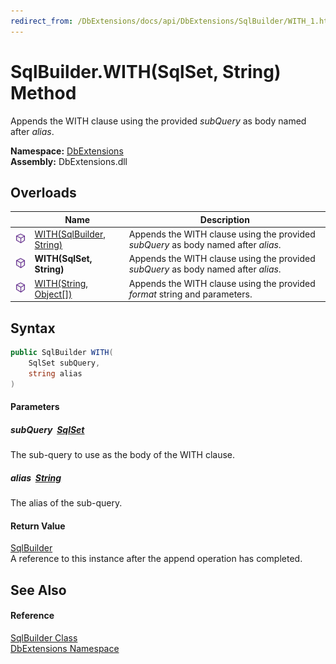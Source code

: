 ```yaml
---
redirect_from: /DbExtensions/docs/api/DbExtensions/SqlBuilder/WITH_1.html
---
```


SqlBuilder.WITH(SqlSet, String) Method
======================================
Appends the WITH clause using the provided *subQuery* as body named after *alias*.
  
**Namespace:** [DbExtensions][1]  
**Assembly:** DbExtensions.dll

Overloads
---------

|                  | Name                          | Description                                                                        |
| ---------------- | ----------------------------- | ---------------------------------------------------------------------------------- |
| ![Public method] | [WITH(SqlBuilder, String)][2] | Appends the WITH clause using the provided *subQuery* as body named after *alias*. |
| ![Public method] | **WITH(SqlSet, String)**      | Appends the WITH clause using the provided *subQuery* as body named after *alias*. |
| ![Public method] | [WITH(String, Object[])][3]   | Appends the WITH clause using the provided *format* string and parameters.         |


Syntax
------

```csharp
public SqlBuilder WITH(
	SqlSet subQuery,
	string alias
)
```

#### Parameters

##### *subQuery*  [SqlSet][4]
The sub-query to use as the body of the WITH clause.

##### *alias*  [String][5]
The alias of the sub-query.

#### Return Value
[SqlBuilder][6]  
A reference to this instance after the append operation has completed.

See Also
--------

#### Reference
[SqlBuilder Class][6]  
[DbExtensions Namespace][1]  

[1]: ../README.md
[2]: WITH.md
[3]: WITH_2.md
[4]: ../SqlSet/README.md
[5]: https://learn.microsoft.com/dotnet/api/system.string
[6]: README.md
[Public method]: ../../icons/pubmethod.svg "Public method"
